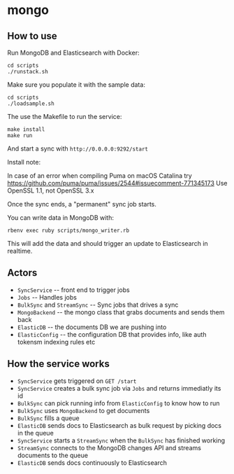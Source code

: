 # mongo

## How to use

Run MongoDB and Elasticsearch with Docker:

```
cd scripts
./runstack.sh
```

Make sure you populate it with the sample data:
```
cd scripts
./loadsample.sh
```

The use the Makefile to run the service:
```
make install
make run
```

And start a sync with `http://0.0.0.0:9292/start`

  Install note:

  In case of an error when compiling Puma on macOS Catalina
  try https://github.com/puma/puma/issues/2544#issuecomment-771345173
  Use OpenSSL 1.1, not OpenSSL 3.x


Once the sync ends, a "permanent" sync job starts.

You can write data in MongoDB with:
```
rbenv exec ruby scripts/mongo_writer.rb
```

This will add the data and should trigger an update to Elasticsearch in realtime.


## Actors

- `SyncService` -- front end to trigger jobs
- `Jobs` -- Handles jobs
- `BulkSync` and `StreamSync` -- Sync jobs that drives a sync
- `MongoBackend` -- the mongo class that grabs documents and sends them back
- `ElasticDB` -- the documents DB we are pushing into
- `ElasticConfig` -- the configuration DB that provides info, like auth tokensm indexing rules etc

## How the service works

- `SyncService` gets triggered on `GET /start`
- `SyncService` creates a bulk sync job via `Jobs` and returns immediatly its id
- `BulkSync` can pick running info from `ElasticConfig` to know how to run
- `BulkSync` uses `MongoBackend` to get documents
- `BulkSync` fills a queue
- `ElasticDB` sends docs to Elasticsearch as bulk request by picking docs in the queue
- `SyncService` starts a `StreamSync` when the `BulkSync` has finished working
- `StreamSync` connects to the MongoDB changes API and streams documents to the queue
- `ElasticDB` sends docs continuously to Elasticsearch
